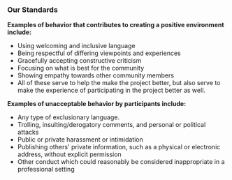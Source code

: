 ### Our Standards

**Examples of behavior that contributes to creating a positive environment include:**

- Using welcoming and inclusive language
- Being respectful of differing viewpoints and experiences
- Gracefully accepting constructive criticism
- Focusing on what is best for the community
- Showing empathy towards other community members
- All of these serve to help the make the project better, but also serve to make the experience of participating in the project better as well.

**Examples of unacceptable behavior by participants include:**

- Any type of exclusionary language.
- Trolling, insulting/derogatory comments, and personal or political attacks
- Public or private harassment or intimidation
- Publishing others' private information, such as a physical or electronic address, without explicit permission
- Other conduct which could reasonably be considered inappropriate in a professional setting
